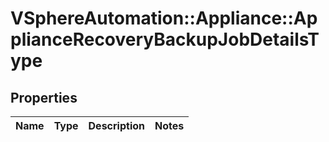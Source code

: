 # VSphereAutomation::Appliance::ApplianceRecoveryBackupJobDetailsType

## Properties
Name | Type | Description | Notes
------------ | ------------- | ------------- | -------------



